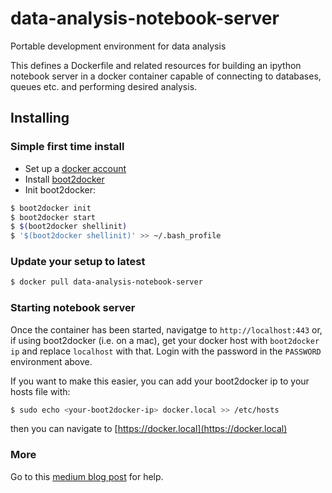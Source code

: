 data-analysis-notebook-server
============

Portable development environment for data analysis

This defines a Dockerfile and related resources for building an ipython notebook server in a docker container capable of connecting to databases, queues etc. and performing desired analysis.

## Installing
### Simple first time install

* Set up a [docker account](https://www.docker.com/)
* Install [boot2docker](http://boot2docker.io/)
* Init boot2docker:

```bash
$ boot2docker init
$ boot2docker start
$ $(boot2docker shellinit)
$ '$(boot2docker shellinit)' >> ~/.bash_profile
```

### Update your setup to latest

```bash
$ docker pull data-analysis-notebook-server
```

### Starting notebook server

Once the container has been started, navigatge to `http://localhost:443` or, if using boot2docker (i.e. on a mac), get your docker host with `boot2docker ip` and replace `localhost` with that. Login with the password in the `PASSWORD` environment above.

If you want to make this easier, you can add your boot2docker ip to your hosts file with:

```bash
$ sudo echo <your-boot2docker-ip> docker.local >> /etc/hosts
```

then you can navigate to [https://docker.local](https://docker.local)

### More

Go to this [medium blog post](https://medium.com/@calvingiles/snippets-for-troubleshooting-docker-637f510f6a92) for help.
